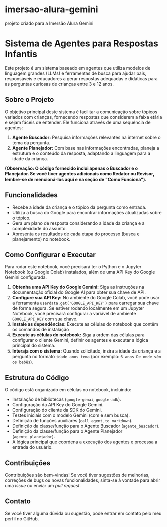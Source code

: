 # imersao-alura-gemini
projeto criado para a Imersão Alura Gemini

# Sistema de Agentes para Respostas Infantis

Este projeto é um sistema baseado em agentes que utiliza modelos de linguagem grandes (LLMs) e ferramentas de busca para ajudar pais, responsáveis e educadores a gerar respostas adequadas e didáticas para as perguntas curiosas de crianças entre 3 e 12 anos.

## Sobre o Projeto

O objetivo principal deste sistema é facilitar a comunicação sobre tópicos variados com crianças, fornecendo respostas que considerem a faixa etária e sejam fáceis de entender. Ele funciona através de uma sequência de agentes:

1.  **Agente Buscador:** Pesquisa informações relevantes na internet sobre o tema da pergunta.
2.  **Agente Planejador:** Com base nas informações encontradas, planeja a estrutura e o conteúdo da resposta, adaptando a linguagem para a idade da criança.

**(Observação: O código fornecido inclui apenas o Buscador e o Planejador. Se você tiver agentes adicionais como Redator ou Revisor, lembre-se de mencioná-los aqui e na seção de "Como Funciona").**

## Funcionalidades

*   Recebe a idade da criança e o tópico da pergunta como entrada.
*   Utiliza a busca do Google para encontrar informações atualizadas sobre o tópico.
*   Gera um plano de resposta considerando a idade da criança e a complexidade do assunto.
*   Apresenta os resultados de cada etapa do processo (busca e planejamento) no notebook.

## Como Configurar e Executar

Para rodar este notebook, você precisará ter o Python e o Jupyter Notebook (ou Google Colab) instalados, além de uma API Key do Google Gemini configurada.

1.  **Obtenha uma API Key do Google Gemini:** Siga as instruções na documentação oficial do Google AI para obter sua chave de API.
2.  **Configure sua API Key:** No ambiente do Google Colab, você pode usar a ferramenta `userdata.get('GOOGLE_API_KEY')` para carregar sua chave de forma segura. Se estiver rodando localmente em um Jupyter Notebook, você precisará configurar a variável de ambiente `GOOGLE_API_KEY` com sua chave.
3.  **Instale as dependências:** Execute as células do notebook que contêm os comandos de instalação
4.  **Execute as células do notebook:** Siga a ordem das células para configurar o cliente Gemini, definir os agentes e executar a lógica principal do sistema.
5.  **Interaja com o sistema:** Quando solicitado, insira a idade da criança e a pergunta no formato `idade anos tema` (por exemplo: `6 anos De onde vêm os bebês`).

## Estrutura do Código

O código está organizado em células no notebook, incluindo:

*   Instalação de bibliotecas (`google-genai`, `google-adk`).
*   Configuração da API Key do Google Gemini.
*   Configuração do cliente da SDK do Gemini.
*   Testes iniciais com o modelo Gemini (com e sem busca).
*   Definição de funções auxiliares (`call_agent`, `to_markdown`).
*   Definição da classe/função para o Agente Buscador (`agente_buscador`).
*   Definição da classe/função para o Agente Planejador (`agente_planejador`).
*   A lógica principal que coordena a execução dos agentes e processa a entrada do usuário.

## Contribuições

Contribuições são bem-vindas! Se você tiver sugestões de melhorias, correções de bugs ou novas funcionalidades, sinta-se à vontade para abrir uma *issue* ou enviar um *pull request*.

## Contato

Se você tiver alguma dúvida ou sugestão, pode entrar em contato pelo meu perfil no GitHub.
